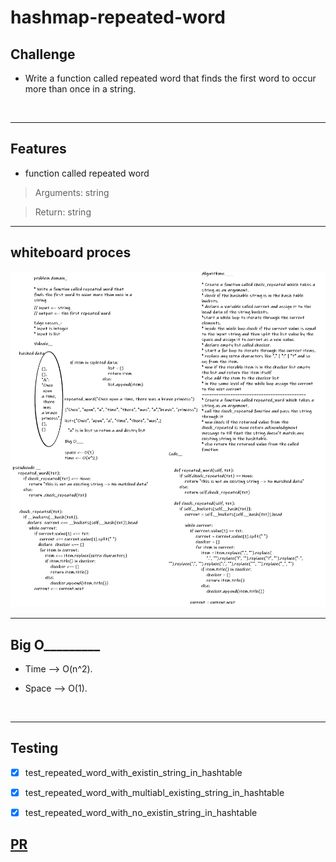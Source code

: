 # hashmap-repeated-word

## Challenge

- Write a function called repeated word that finds the first word to occur more than once in a string.

<br>

---

## Features

* function called repeated word

> Arguments: string

> Return: string

---

## whiteboard proces

![](repeated_word.png)

---

## Big O_________


- Time --> O(n^2).

- Space --> O(1).

<br>

---

## Testing

- [x] test_repeated_word_with_existin_string_in_hashtable
- [x] test_repeated_word_with_multiabl_existing_string_in_hashtable
- [x] test_repeated_word_with_no_existin_string_in_hashtable


## [PR](https://github.com/BasharTaamneh/data-structures-and-algorithms/pull/37)
